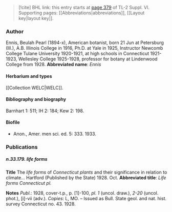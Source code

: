 > [!cite] BHL link: this entry starts at [page 379](https://www.biodiversitylibrary.org/page/33260367) of TL-2 Suppl. VI.
> Supporting pages: [[Abbreviations|abbreviations]], [[Layout key|layout key]].

### Author

Ennis, Beulah Pearl (1894-x), American botanist, born 21 Jun at Petersburg (Ill.), A.B. Illinois College in 1916, Ph.D. at Yale in 1925, Instructor Newcomb College Tulane University 1920-1921, at high schools in Connecticut 1921-1923, Wellesley College 1925-1928, professor for botany at Lindenwood College from 1928. 
**Abbreviated name**: *Ennis*

#### Herbarium and types

[[Collection WELC|WELC]].

#### Bibliography and biography

Barnhart 1: 511; IH 2: 184; Kew 2: 198.

#### Biofile

- Anon., Amer. men sci. ed. 5: 333. 1933.

### Publications

##### n.33.179. life forms

**Title**
The *life forms* of *Connecticut plants* and their significance in relation to climate... Hartford (Published by the State) 1928. Oct.
**Abbreviated title**: *Life forms Connecticut pl.*

**Notes**
*Publ*.: 1928, cover-t.p., p. \[1\]-100, *pl. 1* (uncol. draw.), *2-20* (uncol. phot.), \[i\]-vii (adv.).
*Copies*: L, MO. – Issued as Bull. State geol. and nat. hist. survey Connecticut no. 43. 1928.

